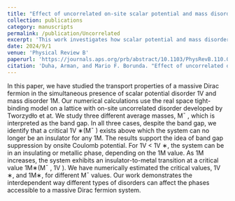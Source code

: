 ```yaml
---
title: "Effect of uncorrelated on-site scalar potential and mass disorder on transport of two-dimensional Dirac fermions"
collection: publications
category: manuscripts
permalink: /publication/Uncorrelated
excerpt: 'This work investigates how scalar potential and mass disorder affect the transport properties of Dirac fermions in two-dimensional systems. Using a tight-binding lattice model and the Landauer formalism, we uncover a rich phase diagram encompassing insulating, metallic, and scale-invariant behaviors. These findings illuminate the interplay between disorder types and their critical thresholds, offering insights into designing systems like bilayer graphene with tunable transport properties.'
date: 2024/9/1
venue: 'Physical Review B'
paperurl: 'https://journals.aps.org/prb/abstract/10.1103/PhysRevB.110.094205'
citation: 'Duha, Arman, and Mario F. Borunda. "Effect of uncorrelated on-site scalar potential and mass disorder on transport of two-dimensional Dirac fermions." Physical Review B 110.9 (2024): 094205.'
---
```


In this paper, we have studied the transport properties of a
massive Dirac fermion in the simultaneous presence of scalar
potential disorder 1V and mass disorder 1M. Our numerical
calculations use the real space tight-binding model on a lattice
with on-site uncorrelated disorder developed by Tworzydło
et at. We study three different average masses, M¯ ,
which is interpreted as the band gap. In all three cases, despite
the band gap, we identify that a critical 1V ∗(M¯ ) exists above
which the system can no longer be an insulator for any 1M.
The results support the idea of band gap suppression by onsite Coulomb potential. For 1V < 1V ∗, the system can be in an
insulating or metallic phase, depending on the 1M value. As
1M increases, the system exhibits an insulator-to-metal transition at a critical value 1M∗(M¯ , 1V ). We have numerically
estimated the critical values, 1V ∗, and 1M∗, for different
M¯ values. Our work demonstrates the interdependent way
different types of disorders can affect the phases accessible
to a massive Dirac fermion system.
